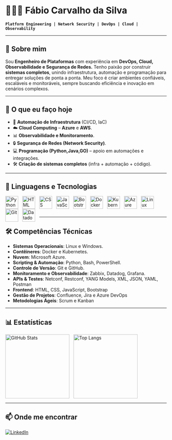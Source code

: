 # 👨🏻‍💻 Fábio Carvalho da Silva

**`Platform Engineering | Network Security | DevOps | Cloud | Observability`**
 
---

## 🚀 Sobre mim

Sou **Engenheiro de Plataformas** com experiência em **DevOps, Cloud, Observabilidade e Segurança de Redes.**
Tenho paixão por construir **sistemas completos**, unindo infraestrutura, automação e programação para entregar soluções de ponta a ponta.
Meu foco é criar ambientes confiáveis, escaláveis e monitoráveis, sempre buscando eficiência e inovação em cenários complexos.

---

## 🚀 O que eu faço hoje  
- 🔧 **Automação de Infraestrutura** (CI/CD, IaC)  
- ☁️ **Cloud Computing** – **Azure** e **AWS**.  
- 📊 **Observabilidade e Monitoramento**. 
- 🔒 **Segurança de Redes (Network Security)**.  
- 💻 **Programação (Python,Java,GO)** – apoio em automações e integrações.  
- 🛠️ **Criação de sistemas completos** (infra + automação + código).   

---

## 🤖 Linguagens e Tecnologias

<img align="left" alt="Python" width="40px" style="padding-right:10px;" src="https://cdn.jsdelivr.net/gh/devicons/devicon/icons/python/python-original.svg" />
<img align="left" alt="HTML" width="40px" style="padding-right:10px;" src="https://cdn.jsdelivr.net/gh/devicons/devicon/icons/html5/html5-original.svg" />
<img align="left" alt="CSS" width="40px" style="padding-right:10px;" src="https://cdn.jsdelivr.net/gh/devicons/devicon/icons/css3/css3-original.svg" />
<img align="left" alt="JavaScript" width="40px" style="padding-right:10px;" src="https://cdn.jsdelivr.net/gh/devicons/devicon/icons/javascript/javascript-original.svg" />
<img align="left" alt="Bootstrap" width="40px" style="padding-right:10px;" src="https://cdn.jsdelivr.net/gh/devicons/devicon/icons/bootstrap/bootstrap-original.svg" />
<img align="left" alt="Docker" width="40px" style="padding-right:10px;" src="https://cdn.jsdelivr.net/gh/devicons/devicon/icons/docker/docker-original.svg" />
<img align="left" alt="Kubernetes" width="40px" style="padding-right:10px;" src="https://cdn.jsdelivr.net/gh/devicons/devicon/icons/kubernetes/kubernetes-plain.svg" />
<img align="left" alt="Azure" width="40px" style="padding-right:10px;" src="https://cdn.jsdelivr.net/gh/devicons/devicon/icons/azure/azure-original.svg" />
<img align="left" alt="Linux" width="40px" style="padding-right:10px;" src="https://cdn.jsdelivr.net/gh/devicons/devicon/icons/linux/linux-original.svg" />
<img align="left" alt="Git" width="40px" style="padding-right:10px;" src="https://cdn.jsdelivr.net/gh/devicons/devicon/icons/git/git-original.svg" />
<img align="left" alt="Datadog" width="40px" style="padding-right:10px;" src="https://cdn.jsdelivr.net/gh/devicons/devicon/icons/datadog/datadog-original.svg" />
<br/><br/><br/>

---

## 🛠️ Competências Técnicas

- **Sistemas Operacionais**: Linux e Windows.  
- **Contêineres**: Docker e Kubernetes. 
- **Nuvem**: Microsoft Azure.  
- **Scripting & Automação**: Python, Bash, PowerShell.  
- **Controle de Versão**: Git e GitHub.  
- **Monitoramento e Observabilidade**: Zabbix, Datadog, Grafana.
- **APIs & Testes**: Netconf, Restconf, YANG Models, XML, JSON, YAML, Postman  
- **Frontend**: HTML, CSS, JavaScript, Bootstrap  
- **Gestão de Projetos**: Confluence, Jira e Azure DevOps  
- **Metodologias Ágeis**: Scrum e Kanban  

---

## 📊 Estatísticas

<p>
  <img 
    align="left" 
    alt="GitHub Stats" 
    height="200" 
    style="padding-right: 10px;" 
    src="https://github-readme-stats.vercel.app/api?username=Fcarsilva&show_icons=true&theme=tokyonight&include_all_commits=true&locale=pt-br" 
  />

  <img 
      align="left" 
      alt="Top Langs" 
      height="200" 
      src="https://github-readme-stats.vercel.app/api/top-langs/?username=Fcarsilva&theme=tokyonight&layout=compact&custom_title=Tecnologias&langs_count=9" 
  />
</p>

<br clear="left"/>

---

## 📫 Onde me encontrar  

[![LinkedIn](https://img.shields.io/badge/LinkedIn-0A66C2?style=for-the-badge&logo=linkedin&logoColor=white)](https://www.linkedin.com/in/f%C3%A1bio-carvalho-da-silva-4b157125/)  

